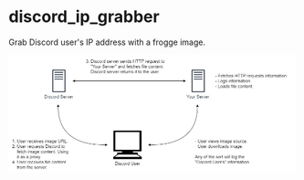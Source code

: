 # discord_ip_grabber
Grab Discord user's IP address with a frogge image.

![Shitty diagram that explains how this works](https://raw.githubusercontent.com/lilmond/discord_ip_grabber/main/makeitmakesense2.jpg)
